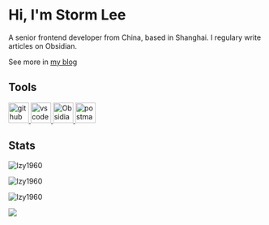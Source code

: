 # Hi, I'm Storm Lee

A senior frontend developer from China, based in Shanghai. I regulary write articles on Obsidian.

See more in [my blog](https://www.stormlee.top/)

## Tools

<a href="https://github.com" target="_blank"> <img src="https://cdn.jsdelivr.net/gh/devicons/devicon/icons/github/github-original.svg" alt="github" width="40" height="40"/> </a> <a href="https://code.visualstudio.com/" target="_blank"> <img src="https://cdn.jsdelivr.net/gh/devicons/devicon/icons/vscode/vscode-original.svg" alt="vscode" width="40" height="40"/> </a> <a href="https://obsidian.md/" target="_blank"> <img src="https://obsidian.md/favicon.ico" alt="Obsidian" width="40" height="40"/> </a> <a href="https://postman.com" target="_blank" rel="noreferrer"> <img src="https://www.vectorlogo.zone/logos/getpostman/getpostman-icon.svg" alt="postman" width="40" height="40"/> </a>

## Stats

<p><img src="https://github-readme-stats.vercel.app/api?username=lzy1960&theme=material-palenight&hide_border=false&include_all_commits=false&count_private=false" alt="lzy1960" /></p>
<p><img src="https://github-readme-streak-stats.herokuapp.com/?user=lzy1960&theme=material-palenight&hide_border=false" alt="lzy1960" /></p>
<p><img src="https://github-readme-stats.vercel.app/api/top-langs/?username=lzy1960&theme=material-palenight&hide_border=false&include_all_commits=false&count_private=false&layout=compact" alt="lzy1960" /></p>

![](https://github-profile-trophy.vercel.app/?username=lzy1960&theme=dracula&no-frame=false&no-bg=false&margin-w=4)

